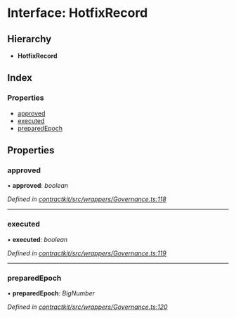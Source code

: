 # Interface: HotfixRecord

## Hierarchy

* **HotfixRecord**

## Index

### Properties

* [approved](_wrappers_governance_.hotfixrecord.md#approved)
* [executed](_wrappers_governance_.hotfixrecord.md#executed)
* [preparedEpoch](_wrappers_governance_.hotfixrecord.md#preparedepoch)

## Properties

###  approved

• **approved**: *boolean*

*Defined in [contractkit/src/wrappers/Governance.ts:118](https://github.com/medhak1/celo-monorepo/blob/master/packages/sdk/contractkit/src/wrappers/Governance.ts#L118)*

___

###  executed

• **executed**: *boolean*

*Defined in [contractkit/src/wrappers/Governance.ts:119](https://github.com/medhak1/celo-monorepo/blob/master/packages/sdk/contractkit/src/wrappers/Governance.ts#L119)*

___

###  preparedEpoch

• **preparedEpoch**: *BigNumber*

*Defined in [contractkit/src/wrappers/Governance.ts:120](https://github.com/medhak1/celo-monorepo/blob/master/packages/sdk/contractkit/src/wrappers/Governance.ts#L120)*
